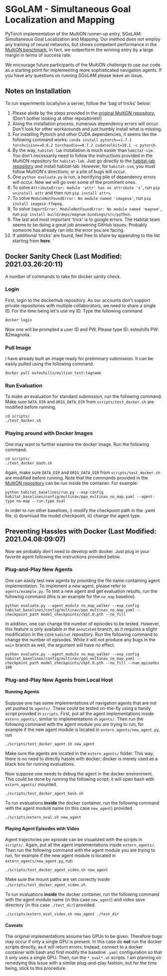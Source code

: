 # SGoLAM - Simultaneous Goal Localization and Mapping

PyTorch implementation of the MultiON runner-up entry, SGoLAM: Simultaneous Goal Localization and Mapping. Our method does not employ any training of neural networks, but shows competent performance in the [MultiON benchmark.](https://eval.ai/web/challenges/challenge-page/805/leaderboard/2202) In fact, we outperform the winning entry by a large margin in terms of success rate. 

We encourage future participants of the MultiON challenge to use our code as a starting point for implementing more sophisticated navigation agents. If you have any questions on running SGoLAM please leave an issue.

## Notes on Installation
To run experiments locally/on a server, follow the 'bag of tricks' below:
1. Please abide by the steps provided in the [original MultiON repository.](https://github.com/saimwani/multiON) (Don't bother looking at other repositories!)
2. Along the installation process, numerous dependency errors will occur. Don't look for other workarounds and just humbly install what is missing.
3. For installing Pytorch and other CUDA dependencies, it seems like the following command works: `conda install pytorch==1.7.1 torchvision==0.8.2 torchaudio==0.7.2 cudatoolkit=10.1 -c pytorch`.
4. By the way, `habitat-lab` installation is much easier than `habitat-sim`. You don't necessarily need to follow the instructions provided in the MultiON repository for `habitat-lab`. Just go directly to the [habitat-lab repository](https://github.com/facebookresearch/habitat-lab) and install habitat-lab. However, for `habitat-sim`, you must follow MultiON's directions; or a pile of bugs will occur.
5. One `python evaluate.py` is run, a horrifying pile of dependency errors will occur. Now we will go over some of the prominent ones.
6. To solve `AttributeError: module 'attr' has no attribute 's'`, run `pip uninstall attr` and then run `pip install attrs`.
7. To solve `ModuleNotFoundError: No module named 'imageio'`, run `pip install imageio-ffmpeg`.
8. To solve `ImportError: ModuleNotFoundError: No module named 'magnum'`, run `pip install build/deps/magnum-bindings/src/python`.
9. The last and most important 'trick' is to google errors. The Habitat team seems to be doing a great job answering GitHub issues. Probably someone has already ran into the error you are facing.
10. If additional 'tricks' are found, feel free to share by appending to the list starting from **here**.
`
## Docker Sanity Check (Last Modified: 2021.03.26:20:11)
A number of commands to take for docker sanity check.
### Login
First, login to the dockerhub repository. As our accounts don't support private repositories with multiple collaborators, we need to share a single ID.
For the time being let's use my ID. 
Type the following command
```
docker login
```
Now one will be prompted a user ID and PW. Please type ID: esteshills PW: 82magnolia.

### Pull Image
I have already built an image ready for preliminary submission. It can be easily pulled using the following command.
```
docker pull esteshills/multion_test:tagname
```

### Run Evaluation
To make an evaluation for standard submission, run the following command. Make sure `DATA_DIR` and `ORIG_DATA_DIR` from `scripts/test_docker.sh` are modified before running.
```
cd scripts/
./test_docker.sh
```

### Playing around with Docker Images
One may want to further examine the docker image. Run the following command.
```
cd scripts/
./test_docker_bash.sh
```
Again, make sure `DATA_DIR` and `ORIG_DATA_DIR` from `scripts/test_docker.sh` are modified before running.
Note that the commands provided in the [MultiON repository](https://github.com/saimwani/multiON) can be run inside the container.
For example:
```
python habitat_baselines/run.py --exp-config habitat_baselines/config/multinav/ppo_multinav_no_map.yaml --agent-type no-map --run-type eval
```
In order to run other baselines, i) modify the checkpoint path in the .yaml file, ii) download the model checkpoint, iii) change the agent type.

## Preventing Hassles with Docker (Last Modified: 2021.04.08:09:07)
Now we probably don't need to develop with docker. Just plug in your favorite agent following the instructions provided below.

### Plug-and-Play New Agents
One can easily test new agents by providing the file name containing agent implementation.
To implement a new agent, please refer to `agents/example.py`.
To test a new agent and get evaluation results, run the following command (this is an example for the `no_map` baseline).
```
python evaluate.py --agent_module no_map_walker --exp_config habitat_baselines/config/multinav/ppo_multinav_no_map.yaml --checkpoint_path model_checkpoints/ckpt.0.pth --no_fill
```
In addition, one can change the number of episodes to be tested.
However, this feature is only available in the `annotated` branch, as it requires a slight modification in the core `habitat` repository.
Run the following command to change the number of episodes.
While it will not produce any bugs in the `main` branch as well, the argument will have no effect.
```
python evaluate.py --agent_module no_map_walker --exp_config habitat_baselines/config/multinav/ppo_multinav_no_map.yaml --checkpoint_path model_checkpoints/ckpt.0.pth --no_fill --num_episodes 100
```

### Plug-and-Play New Agents from Local Host
#### Running Agents
Suppose one has some implementations of navigation agents that are not yet pushed to `agents/`.
These could be tested on-the-fly using a handy script provided in `scripts`.
First, put all the agent implementations inside `extern_agents/`, similar to implementations in `agents/`.
Then run the following command with the agent module you are trying to run, for example if the new agent module is located in `extern_agents/new_agent.py`, run
```
./scripts/test_docker_agent.sh new_agent
```
Make sure the agents are located in the `extern_agents/` folder.
This way, there is no need to directly hassle with docker; docker is merely used as a black box for running evaluations.

Now suppose one needs to debug the agent in the docker environment.
This could be done by running the following script; it will open bash with `extern_agents/` mounted.
```
./scripts/test_docker_agent_bash.sh
```

To run evaluations **inside** the docker container, run the following command with the agent module name (in this case `new_agent`) provided.
```
./scripts/extern_eval.sh new_agent
```

#### Playing Agent Episodes with Video
Agent trajectories per episode can be visualized with the scripts in `scripts/`.
Again, put all the agent implementations inside `extern_agents/`.
Then run the following command with the agent module you are trying to run, for example if the new agent module is located in `extern_agents/new_agent.py`, run
```
./scripts/test_docker_agent_video.sh new_agent 
```
Make sure the mount paths are set correctly inside `./scripts/test_docker_agent_video.sh`.

To run evaluations **inside** the docker container, run the following command with the agent module name (in this case `new_agent`) and video save directory (in this case `./test_dir`) provided.
```
./scripts/extern_eval_video.sh new_agent ./test_dir
```

#### Caveats
The original implementations assume two GPUs to be given. Therefore bugs may occur if only a single GPU is present. In this case do **not** run the docker scripts directly, as it will return errors. Instead, connect to a docker container with bash and first modify the baseline `.yaml` configuration so that it only uses a single GPU. Then, run the `*_eval*.sh` scripts. I am planning on remedying this issue with a similar plug-and-play fashion, but for the time being, stick to this procedure.
